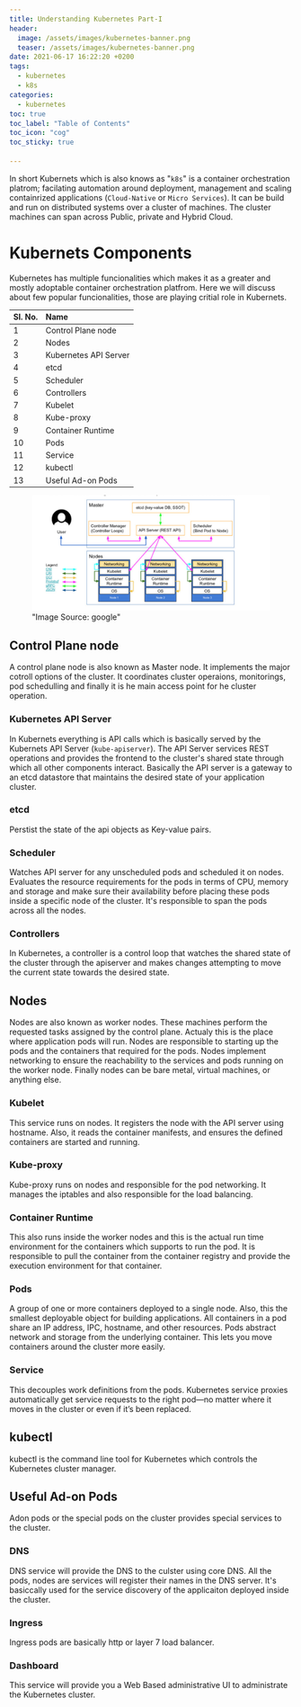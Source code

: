 ```yaml
---
title: Understanding Kubernetes Part-I
header:
  image: /assets/images/kubernetes-banner.png
  teaser: /assets/images/kubernetes-banner.png
date: 2021-06-17 16:22:20 +0200
tags: 
  - kubernetes
  - k8s
categories: 
  - kubernetes
toc: true
toc_label: "Table of Contents"
toc_icon: "cog"
toc_sticky: true

---
```


In short Kubernets which is also knows as "`k8s`" is a container orchestration platrom; facilating automation around deployment, management and scaling containrized applications (`Cloud-Native` or `Micro Services`). It can be build and run on distributed systems over a cluster of machines. The cluster machines can span across Public, private and Hybrid Cloud. 

# Kubernets Components

Kubernetes has multiple funcionalities which makes it as a greater and mostly adoptable container orchestration platfrom. Here we will discuss about few popular funcionalities, those are playing critial role in Kubernets. 

| Sl. No. | Name |
| :------ | :--- |
| 1 | Control Plane node|
| 2 | Nodes |
| 3 | Kubernetes API Server |
| 4 | etcd |
| 5 | Scheduler |
| 6 | Controllers |
| 7 | Kubelet |
| 8 |  Kube-proxy |
| 9 | Container Runtime |
| 10 | Pods |
| 11 | Service |
| 12 | kubectl | 
| 13 | Useful Ad-on Pods|

<figure>
  <a href="/assets/images/kubernetes-architecture.png"><img src="/assets/images/kubernetes-architecture.png"></a>
  <figcaption>"Image Source: google"</figcaption>
</figure>

## Control Plane node

A control plane node is also known as Master node. It implements the major cotroll options of the cluster. It coordinates cluster operaions, monitorings,  pod schedulling and finally it is he main access point for he cluster operation. 

### Kubernetes API Server

In Kubernets everything is API calls which is basically served by the Kubernets API Server (`kube-apiserver`). The API Server services REST operations and provides the frontend to the cluster's shared state through which all other components interact. Basically the API server is a gateway to an etcd datastore that maintains the desired state of your application cluster.

### etcd

Perstist the state of the api objects as Key-value pairs. 

### Scheduler

Watches API server for any unscheduled pods and scheduled it on nodes. Evaluates the resource requirements for the pods in terms of CPU, memory and storage and make sure their availability before placing these pods inside a specific node of the cluster. It's responsible to span the pods across all the nodes. 

### Controllers

In Kubernetes, a controller is a control loop that watches the shared state of the cluster through the apiserver and makes changes attempting to move the current state towards the desired state.

## Nodes

Nodes are also known as worker nodes. These machines perform the requested tasks assigned by the control plane. Actualy this is the place where application pods will run.  Nodes are responsible to starting up the pods and the containers that required for the pods. Nodes implement networking to ensure the reachability to the services and pods running on the worker node. Finally nodes can be bare metal, virtual machines, or anything else.

### Kubelet

This service runs on nodes. It registers the node with the API server using hostname. Also, it reads the container manifests, and ensures the defined containers are started and running.

### Kube-proxy 

Kube-proxy runs on nodes and responsible for the pod networking. It manages the iptables and also responsible for the load balancing. 

### Container Runtime

This also runs inside the worker nodes and this is the actual run time environment for the containers which supports to run the pod. It is responsible to pull the container from the container registry and provide the execution environment for that container. 

### Pods

A group of one or more containers deployed to a single node. Also, this the smallest deployable object for building applications. All containers in a pod share an IP address, IPC, hostname, and other resources. Pods abstract network and storage from the underlying container. This lets you move containers around the cluster more easily.

### Service

This decouples work definitions from the pods. Kubernetes service proxies automatically get service requests to the right pod—no matter where it moves in the cluster or even if it’s been replaced.

## kubectl

kubectl is the command line tool for Kubernetes which controls the Kubernetes cluster manager.

## Useful Ad-on Pods

Adon pods or the special pods on the cluster provides special services to the cluster. 

### DNS

DNS service will provide the DNS to the culster using core DNS. All the pods, nodes are services will register their names in the DNS server. It's basiccally used for the service discovery of the applicaiton deployed inside the cluster. 

### Ingress

Ingress pods are basically http or layer 7 load balancer. 

### Dashboard

This service will provide you a Web Based administrative UI to administrate the Kubernetes cluster. 
